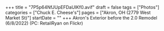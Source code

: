 +++
title = "7P5p64NfJUpEFDaUIKf0.avif"
draft = false
tags = ["Photos"]
categories = ["Chuck E. Cheese's"]
pages = ["Akron, OH (2779 West Market St)"]
startDate = ""
+++
Akron's Exterior before the 2.0 Remodel (6/8/2022) (PC: RetailRyan on Flickr)
